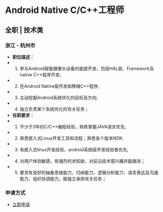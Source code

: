 
# Android Native C/C++工程师
## 全职  |  技术类
### 浙江 - 杭州市

- <strong>职位描述：</strong>
- 1. 参与Android智能摄像头设备的底层开发，包括HAL层、Framework及native C++程序开发;
- 2. 在Android Native层开发和移植C++程序;
- 3. 主动挖掘Android系统优化的目标及方向;
- 4. 独立负责某个系统优化的攻关任务；&nbsp;
- <strong>任职要求：</strong>
- 1. 不少于3年的C/C++编程经验，熟练掌握JAVA语言优先;
- 2. 熟悉嵌入式Linux开发工具和流程；熟悉各个版本NDK;
- 3. 有嵌入式linux开发经验，android系统级开发经验者优先;
- 4. 对用户体验敏感，有强烈的求知欲，对前沿技术感兴趣并能跟进；&nbsp;
- 5. 要求有良好的抽象思维能力、归纳能力、逻辑分析能力、语言表达及沟通能力、组织协调能力，能独立承担攻关任务；
### 申请方式
- <a href="mailto:hr@tuya.com?subject=求职简历-Android Native C/C++工程师-来自GitHub">立即申请</a>